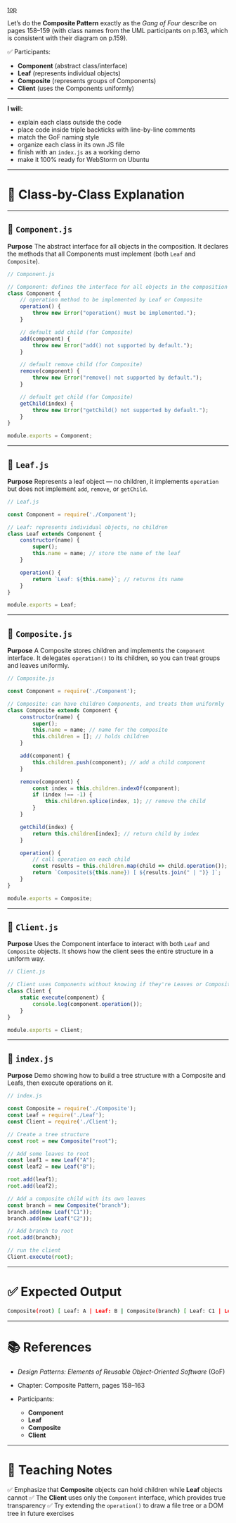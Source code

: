 [top](../README.md)

Let’s do the **Composite Pattern** exactly as the *Gang of Four* describe on pages 158–159 (with class names from the UML participants on p.163, which is consistent with their diagram on p.159).

✅ Participants:

* **Component** (abstract class/interface)
* **Leaf** (represents individual objects)
* **Composite** (represents groups of Components)
* **Client** (uses the Components uniformly)

---

**I will:**

* explain each class outside the code
* place code inside triple backticks with line-by-line comments
* match the GoF naming style
* organize each class in its own JS file
* finish with an `index.js` as a working demo
* make it 100% ready for WebStorm on Ubuntu

---

# 🧩 Class-by-Class Explanation

---

## 🧩 `Component.js`

**Purpose**
The abstract interface for all objects in the composition. It declares the methods that all Components must implement (both `Leaf` and `Composite`).

```javascript
// Component.js

// Component: defines the interface for all objects in the composition
class Component {
    // operation method to be implemented by Leaf or Composite
    operation() {
        throw new Error("operation() must be implemented.");
    }

    // default add child (for Composite)
    add(component) {
        throw new Error("add() not supported by default.");
    }

    // default remove child (for Composite)
    remove(component) {
        throw new Error("remove() not supported by default.");
    }

    // default get child (for Composite)
    getChild(index) {
        throw new Error("getChild() not supported by default.");
    }
}

module.exports = Component;
```

---

## 🍃 `Leaf.js`

**Purpose**
Represents a leaf object — no children, it implements `operation` but does not implement `add`, `remove`, or `getChild`.

```javascript
// Leaf.js

const Component = require('./Component');

// Leaf: represents individual objects, no children
class Leaf extends Component {
    constructor(name) {
        super();
        this.name = name; // store the name of the leaf
    }

    operation() {
        return `Leaf: ${this.name}`; // returns its name
    }
}

module.exports = Leaf;
```

---

## 🌳 `Composite.js`

**Purpose**
A Composite stores children and implements the `Component` interface. It delegates `operation()` to its children, so you can treat groups and leaves uniformly.

```javascript
// Composite.js

const Component = require('./Component');

// Composite: can have children Components, and treats them uniformly
class Composite extends Component {
    constructor(name) {
        super();
        this.name = name; // name for the composite
        this.children = []; // holds children
    }

    add(component) {
        this.children.push(component); // add a child component
    }

    remove(component) {
        const index = this.children.indexOf(component);
        if (index !== -1) {
            this.children.splice(index, 1); // remove the child
        }
    }

    getChild(index) {
        return this.children[index]; // return child by index
    }

    operation() {
        // call operation on each child
        const results = this.children.map(child => child.operation());
        return `Composite(${this.name}) [ ${results.join(" | ")} ]`;
    }
}

module.exports = Composite;
```

---

## 👤 `Client.js`

**Purpose**
Uses the Component interface to interact with both `Leaf` and `Composite` objects. It shows how the client sees the entire structure in a uniform way.

```javascript
// Client.js

// Client uses Components without knowing if they're Leaves or Composites
class Client {
    static execute(component) {
        console.log(component.operation());
    }
}

module.exports = Client;
```

---

## 🚀 `index.js`

**Purpose**
Demo showing how to build a tree structure with a Composite and Leafs, then execute operations on it.

```javascript
// index.js

const Composite = require('./Composite');
const Leaf = require('./Leaf');
const Client = require('./Client');

// Create a tree structure
const root = new Composite("root");

// Add some leaves to root
const leaf1 = new Leaf("A");
const leaf2 = new Leaf("B");

root.add(leaf1);
root.add(leaf2);

// Add a composite child with its own leaves
const branch = new Composite("branch");
branch.add(new Leaf("C1"));
branch.add(new Leaf("C2"));

// Add branch to root
root.add(branch);

// run the client
Client.execute(root);
```

---

# ✅ Expected Output

```bash
Composite(root) [ Leaf: A | Leaf: B | Composite(branch) [ Leaf: C1 | Leaf: C2 ] ]
```

---

# 📚 References

* *Design Patterns: Elements of Reusable Object-Oriented Software* (GoF)
* Chapter: Composite Pattern, pages 158–163
* Participants:

  * **Component**
  * **Leaf**
  * **Composite**
  * **Client**

---

# 🧠 Teaching Notes

✅ Emphasize that **Composite** objects can hold children while **Leaf** objects cannot
✅ The **Client** uses only the `Component` interface, which provides true transparency
✅ Try extending the `operation()` to draw a file tree or a DOM tree in future exercises


